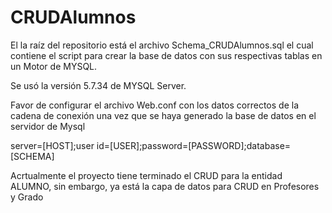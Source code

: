 # CRUDAlumnos

El la raíz del repositorio está el archivo Schema_CRUDAlumnos.sql 
el cual contiene el script para crear la base de datos con sus respectivas tablas en un Motor de MYSQL.

Se usó la versión  5.7.34 de MYSQL Server.

Favor de configurar el archivo Web.conf con los datos correctos de la cadena de conexión una vez que se haya generado la base de datos en el servidor de Mysql

server=[HOST];user id=[USER];password=[PASSWORD];database=[SCHEMA]

Acrtualmente el proyecto tiene terminado el CRUD para la entidad ALUMNO, sin embargo, ya está la capa de datos para CRUD en Profesores y Grado
